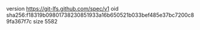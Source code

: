 version https://git-lfs.github.com/spec/v1
oid sha256:f18319b09801738230851933a16b650521b033bef485e37bc7200c89fa367f7c
size 5582
